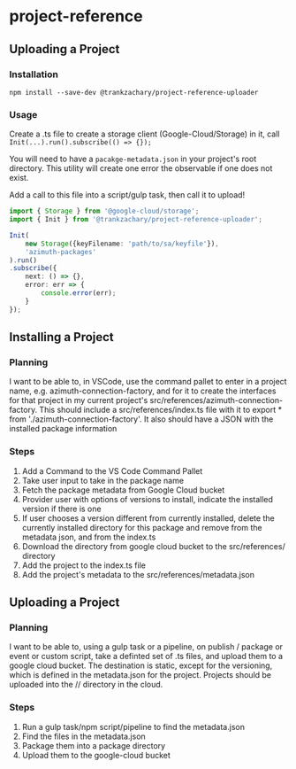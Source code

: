 # project-reference

## Uploading a Project
### Installation
`npm install --save-dev @trankzachary/project-reference-uploader`

### Usage
Create a .ts file to create a storage client (Google-Cloud/Storage) in it, call `Init(...).run().subscribe(() => {});`

You will need to have a `pacakge-metadata.json` in your project's root directory. This utility will create one error the observable if one does not exist.

Add a call to this file into a script/gulp task, then call it to upload!

```typescript
import { Storage } from '@google-cloud/storage';
import { Init } from '@trankzachary/project-reference-uploader';

Init(
    new Storage({keyFilename: 'path/to/sa/keyfile'}),
    'azimuth-packages'
).run()
.subscribe({
    next: () => {},
    error: err => {
        console.error(err);
    }
});
```

## Installing a Project
### Planning
I want to be able to, in VSCode, use the command pallet to enter in a project name, e.g. azimuth-connection-factory, and for it to create the interfaces for that project in my current project's src/references/azimuth-connection-factory. This should include a src/references/index.ts file with it to export * from './azimuth-connection-factory'. It also should have a JSON with the installed package information

### Steps
1. Add a Command to the VS Code Command Pallet
2. Take user input to take in the package name
3. Fetch the package metadata from Google Cloud bucket
4. Provider user with options of versions to install, indicate the installed version if there is one
5. If user chooses a version different from currently installed, delete the currently installed directory for this package and remove from the metadata json, and from the index.ts
6. Download the directory from google cloud bucket to the src/references/<project-name> directory
7. Add the project to the index.ts file
8. Add the project's metadata to the src/references/metadata.json

## Uploading a Project
### Planning
I want to be able to, using a gulp task or a pipeline, on publish / package or event or custom script, take a definted set of .ts files, and upload them to a google cloud bucket. The destination is static, except for the versioning, which is defined in the metadata.json for the project. Projects should be uploaded into the <bucket-name>/<project-name>/<version-number> directory in the cloud.

### Steps
1. Run a gulp task/npm script/pipeline to find the metadata.json
2. Find the files in the metadata.json
3. Package them into a package directory
4. Upload them to the google-cloud bucket
